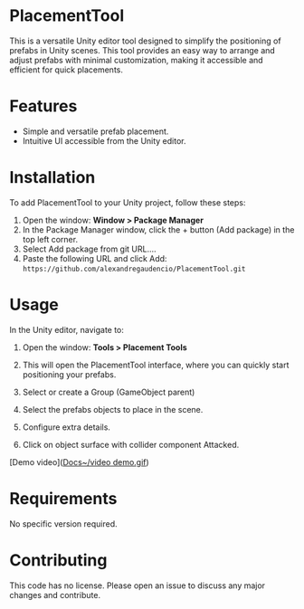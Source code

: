 # PlacementTool
This is a versatile Unity editor tool designed to simplify the positioning of prefabs in Unity scenes. This tool provides an easy way to arrange and adjust prefabs with minimal customization, making it accessible and efficient for quick placements.

# Features
- Simple and versatile prefab placement.
- Intuitive UI accessible from the Unity editor.

# Installation
To add PlacementTool to your Unity project, follow these steps:
1. Open the window: **Window > Package Manager**
2. In the Package Manager window, click the + button (Add package) in the top left corner.
3. Select Add package from git URL....
4. Paste the following URL and click Add:
``` https://github.com/alexandregaudencio/PlacementTool.git ```

# Usage
In the Unity editor, navigate to:
1. Open the window: **Tools > Placement Tools**
2. This will open the PlacementTool interface, where you can quickly start positioning your prefabs.

3. Select or create a Group (GameObject parent)

  
5. Select the prefabs objects to place in the scene.
6. Configure extra details.
7. Click on object surface with collider component Attacked.

[Demo video]([Docs~/video demo.gif](https://github.com/alexandregaudencio/PlacementTool/blob/main/Docs~/video%20demo.gif))




# Requirements
No specific version required. 

# Contributing
This code has no license. Please open an issue to discuss any major changes and contribute.
